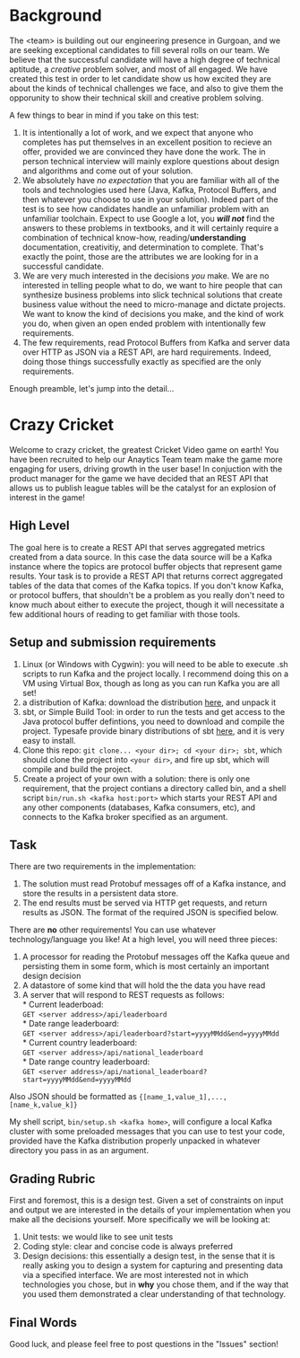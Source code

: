 # Background
The \<team\> is building out our engineering presence in Gurgoan, and we are seeking exceptional candidates to fill several rolls on our team. We believe that the successful candidate will have a high degree of technical aptitude, a *creative* problem solver, and most of all engaged. We have created this test in order to let candidate show us how excited they are about the kinds of technical challenges we face, and also to give them the opporunity to show their technical skill and creative problem solving.

A few things to bear in mind if you take on this test:
   1. It is intentionally a lot of work, and we expect that anyone who completes has put themselves in an excellent position to recieve an offer, provided we are convinced they have done the work. The in person technical interview will mainly explore questions about design and algorithms and come out of your solution.   
   2. We absolutely have *no expectation* that you are familiar with all of the tools and technologies used here (Java, Kafka, Protocol Buffers, and then whatever you choose to use in your solution). Indeed part of the test is to see how candidates handle an unfamiliar problem with an unfamiliar toolchain. Expect to use Google a lot, you ***will not*** find the answers to these problems in textbooks, and it will certainly require a combination of technical know-how, reading/**understanding** documentation,  creativitiy, and determination to complete. That's exactly the point, those are the attributes we are looking for in a successful candidate.  
   3. We are very much interested in the decisions *you* make. We are no interested in telling people what to do, we want to hire people that can synthesize business problems into slick technical solutions that create business value without the need to micro-manage and dictate projects. We want to know the kind of decisions you make, and the kind of work you do, when given an open ended problem with intentionally few requirements.
   4. The few requirements, read Protocol Buffers from Kafka and server data over HTTP as JSON via a REST API, are hard requirements. Indeed, doing those things successfully exactly as specified are the only requirements.

Enough preamble, let's jump into the detail...

# Crazy Cricket
Welcome to crazy cricket, the greatest Cricket Video game on earth! You have been recruited to help our Anaytics Team team make the game more engaging for users, driving growth in the user base! In conjuction with the product manager for the game we have decided that an REST API that allows us to publish league tables will be the catalyst for an explosion of interest in the game!

## High Level
The goal here is to create a REST API that serves aggregated metrics created from a data source. In this case the data source will be a Kafka instance where the topics are protocol buffer objects that represent game results. Your task is to provide a REST API that returns correct aggregated tables of the data that comes of the Kafka topics. If you don't know Kafka, or protocol buffers, that shouldn't be a problem as you really don't need to know much about either to execute the project, though it will necessitate a few additional hours of reading to get familiar with those tools.

## Setup and submission requirements  
1. Linux (or Windows with Cygwin): you will need to be able to execute .sh scripts to run Kafka and the project locally. I recommend doing this on a VM using Virtual Box, though as long as you can run Kafka you are all set!
2. a distribution of Kafka: download the distribution [here](http://kafka.apache.org/downloads.html), and unpack it
3. sbt, or Simple Build Tool: in order to run the tests and get access to the Java protocol buffer defintions, you need to download and compile the project. Typesafe provide binary distributions of sbt [here](http://www.scala-sbt.org/0.13/docs/Setup.html), and it is very easy to install.
4. Clone this repo: `git clone... <your dir>; cd <your dir>; sbt`, which should clone the project into `<your dir>`, and fire up sbt, which will compile and build the project.
5. Create a project of your own with a solution: there is only one requirement, that the project contians a directory called bin, and a shell script `bin/run.sh <kafka host:port>` which starts your REST API and any other components (databases, Kafka consumers, etc), and connects to the Kafka broker specified as an argument.

## Task
There are two requirements in the implementation:  
   1. The solution must read Protobuf messages off of a Kafka instance, and store the results in a persistent data store.  
   2. The end results must be served via HTTP get requests, and return results as JSON. The format of the required JSON is specified below.  

There are **no** other requirements! You can use whatever technology/language you like! At a high level, you will need three pieces:  
   1. A processor for reading the Protobuf messages off the Kafka queue and persisting them in some form, which is most certainly an important design decision  
   2. A datastore of some kind that will hold the the data you have read  
   3. A server that will respond to REST requests as follows:  
    * Current leaderboad:  
    `GET <server address>/api/leaderboard`  
    * Date range leaderboard:  
    `GET <server address>/api/leaderboard?start=yyyyMMdd&end=yyyyMMdd`  
    * Current country leaderboard:  
    `GET <server address>/api/national_leaderboard`  
    * Date range country leaderboard:  
    `GET <server address>/api/national_leaderboard?start=yyyyMMdd&end=yyyyMMdd`  

Also JSON should be formatted as `{[name_1,value_1],...,[name_k,value_k]}`

My shell script, `bin/setup.sh <kafka home>`, will configure a local Kafka cluster with some preloaded messages that you can use to test your code, provided have the Kafka distribution properly unpacked in whatever directory you pass in as an argument.

## Grading Rubric
First and foremost, this is a design test. Given a set of constraints on input and output we are interested in the details of your implementation when you make all the decisions yourself. More specifically we will be looking at:  
   1. Unit tests: we would like to see unit tests  
   2. Coding style: clear and concise code is always preferred  
   3. Design decisions: this essentially a design test, in the sense that it is really asking you to design a system for   capturing and presenting data via a specified interface. We are most interested not in which technologies you chose, but in **why** you chose them, and if the way that you used them demonstrated a clear understanding of that technology.

## Final Words
Good luck, and please feel free to post questions in the "Issues" section!
